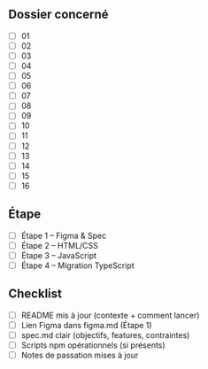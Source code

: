 ## Dossier concerné
- [ ] 01
- [ ] 02
- [ ] 03
- [ ] 04
- [ ] 05
- [ ] 06
- [ ] 07
- [ ] 08
- [ ] 09
- [ ] 10
- [ ] 11
- [ ] 12
- [ ] 13
- [ ] 14
- [ ] 15
- [ ] 16

## Étape
- [ ] Étape 1 – Figma & Spec
- [ ] Étape 2 – HTML/CSS
- [ ] Étape 3 – JavaScript
- [ ] Étape 4 – Migration TypeScript

## Checklist
- [ ] README mis à jour (contexte + comment lancer)
- [ ] Lien Figma dans figma.md (Étape 1)
- [ ] spec.md clair (objectifs, features, contraintes)
- [ ] Scripts npm opérationnels (si présents)
- [ ] Notes de passation mises à jour
